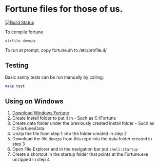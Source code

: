 # Fortune files for those of us.

[![Build Status](https://dev.azure.com/ssmiller25/thefortune/_apis/build/status/ssmiller25.thefortune?branchName=master)](https://dev.azure.com/ssmiller25/thefortune/_build/latest?definitionId=1&branchName=master)

To compile fortune
```sh
strfile devops
```

To run at prompt, copy fortune.sh to /etc/profile.d/

## Testing

Basic sanity tests can be run manually by calling:

```sh
make test
```

## Using on Windows

1. [Download Windows Fortune](https://github.com/Lmpessoa/Fortune)  
2. Create install folder to put it in - Such as C:\\Fortune  
3. Create data folder under the previously created install folder - Such as
C:\\Fortune\\Data  
4. Unzip the file from step 1 into the folder created in step 2  
5. Download the file `devops` from this repo into the data folder created in
step 3
6. Open File Explorer and in the navigation bar put `shell:startup`  
7. Create a shortcut in the startup folder that points at the Fortune.exe
unzipped in step 4  
